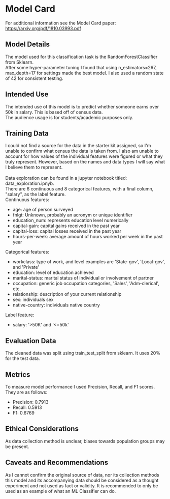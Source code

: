 # Model Card

For additional information see the Model Card paper: https://arxiv.org/pdf/1810.03993.pdf

## Model Details
The model used for this classification task is the RandomForestClassifier from Sklearn.\
After some hyper-parameter tuning I found that using n_estimators=267, max_depth=17 for settings made the best model.
I also used a random state of 42 for consistent testing. 
## Intended Use
The intended use of this model is to predict whether someone earns over 50k in salary. This is based off of census data.\
The audience usage is for students/academic purposes only.
## Training Data
I could not find a source for the data in the starter kit assigned, so I'm unable to confirm what census the 
data is taken from. I also am unable to account for how values of the individual features were figured or what they
truly represent. However, based on the names and data types I will say what I believe them to represent. 
\
\
Data exploration can be found in a jupyter notebook titled: data_exploration.ipnyb.\
There are 6 continuous and 8 categorical features, with a final column, "salary", as the label feature.\
Continuous features:
- age: age of person surveyed
- fnlgt: Unknown, probably an acronym or unique identifier
- education_num: represents education level numerically
- capital-gain: capital gains received in the past year
- capital-loss: capital losses received in the past year
- hours-per-week: average amount of hours worked per week in the past year

Categorical features:
- workclass: type of work, and level examples are 'State-gov', 'Local-gov', and 'Private'
- education: level of education achieved
- marital-status: marital status of individual or involvement of partner
- occupation: generic job occupation categories, 'Sales', 'Adm-clerical', etc.
- relationship: description of your current relationship
- sex: individuals sex
- native-country: individuals native country

Label feature:
- salary: '>50K' and '<=50k'

## Evaluation Data
The cleaned data was split using train_test_split from sklearn. It uses 20% for the test data.
## Metrics
To measure model performance I used Precision, Recall, and F1 scores. They are as follows:
- Precision: 0.7913 
- Recall: 0.5913
- F1: 0.6769

## Ethical Considerations
As data collection method is unclear, biases towards population groups may be present.
## Caveats and Recommendations
As I cannot confirm the original source of data, nor its collection methods this model and its 
accompanying data should be considered as a thought experiment and not used as fact or validity.
It is recommended to only be used as an example of what an ML Classifier can do.